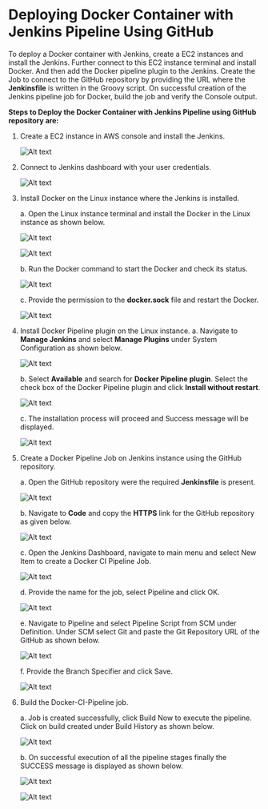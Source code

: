 # Deploying Docker Container with Jenkins Pipeline Using GitHub

To deploy a Docker container with Jenkins, create a EC2 instances and install the Jenkins. Further connect to this EC2 instance terminal and install Docker. And then add the Docker pipeline plugin to the Jenkins. Create the Job to connect to the GitHub repository by providing the URL where the **Jenkinsfile** is written in the Groovy script. On successful creation of the Jenkins pipeline job for Docker, build the job and verify the Console output.

**Steps to Deploy the Docker Container with Jenkins Pipeline using GitHub repository are:**

1.	Create a EC2 instance in AWS console and install the Jenkins.

    ![Alt text](https://github.com/Protontech-1803/devops/blob/master/DockerContainer_JenkinsPipeline_using_GitHub/JPG_images/1.jpg)
 
2.	Connect to Jenkins dashboard with your user credentials.

    ![Alt text](https://github.com/Protontech-1803/devops/blob/master/DockerContainer_JenkinsPipeline_using_GitHub/JPG_images/2.jpg)
 

3.	Install Docker on the Linux instance where the Jenkins is installed.

    a.	Open the Linux instance terminal and install the Docker in the Linux instance as shown below.
    
      ![Alt text](https://github.com/Protontech-1803/devops/blob/master/DockerContainer_JenkinsPipeline_using_GitHub/JPG_images/3a-1.jpg)
      
      ![Alt text](https://github.com/Protontech-1803/devops/blob/master/DockerContainer_JenkinsPipeline_using_GitHub/JPG_images/3a-2.jpg)
  

    b.	Run the Docker command to start the Docker and check its status.
      
      ![Alt text](https://github.com/Protontech-1803/devops/blob/master/DockerContainer_JenkinsPipeline_using_GitHub/JPG_images/3b.jpg)
 

    c.	Provide the permission to the **docker.sock** file and restart the Docker.
    
      ![Alt text](https://github.com/Protontech-1803/devops/blob/master/DockerContainer_JenkinsPipeline_using_GitHub/JPG_images/3c.jpg)
 

4.	Install Docker Pipeline plugin on the Linux instance.
    a.	Navigate to **Manage Jenkins** and select **Manage Plugins** under System Configuration as shown below.
       
      ![Alt text](https://github.com/Protontech-1803/devops/blob/master/DockerContainer_JenkinsPipeline_using_GitHub/JPG_images/4a.jpg)

    b.	Select **Available** and search for **Docker Pipeline plugin**. Select the check box of the Docker Pipeline plugin and click **Install without restart**.
    
      ![Alt text](https://github.com/Protontech-1803/devops/blob/master/DockerContainer_JenkinsPipeline_using_GitHub/JPG_images/4b.jpg)
   
    c.	The installation process will proceed and Success message will be displayed.
    
      ![Alt text](https://github.com/Protontech-1803/devops/blob/master/DockerContainer_JenkinsPipeline_using_GitHub/JPG_images/4c.jpg)
 


5.	Create a Docker Pipeline Job on Jenkins instance using the GitHub repository.

    a.	Open the GitHub repository were the required **Jenkinsfile** is present.
    
      ![Alt text](https://github.com/Protontech-1803/devops/blob/master/DockerContainer_JenkinsPipeline_using_GitHub/JPG_images/5a.jpg)
 

    b.	Navigate to **Code** and copy the **HTTPS** link for the GitHub repository as given below.
    
      ![Alt text](https://github.com/Protontech-1803/devops/blob/master/DockerContainer_JenkinsPipeline_using_GitHub/JPG_images/5b.jpg)
 

    c.	Open the Jenkins Dashboard, navigate to main menu and select New Item to create a Docker CI Pipeline Job.
    
      ![Alt text](https://github.com/Protontech-1803/devops/blob/master/DockerContainer_JenkinsPipeline_using_GitHub/JPG_images/5c.jpg)
 

    d.	Provide the name for the job, select Pipeline and click OK.
    
      ![Alt text](https://github.com/Protontech-1803/devops/blob/master/DockerContainer_JenkinsPipeline_using_GitHub/JPG_images/5d.jpg)
 

    e.	Navigate to Pipeline and select Pipeline Script from SCM under Definition. Under SCM select Git and paste the Git Repository URL of the GitHub as shown below.
    
      ![Alt text](https://github.com/Protontech-1803/devops/blob/master/DockerContainer_JenkinsPipeline_using_GitHub/JPG_images/5e.jpg)
 

    f.	Provide the Branch Specifier and click Save.
    
      ![Alt text](https://github.com/Protontech-1803/devops/blob/master/DockerContainer_JenkinsPipeline_using_GitHub/JPG_images/5f.jpg)
      
 
6.	Build the Docker-CI-Pipeline job.

    a.	Job is created successfully, click Build Now to execute the pipeline. Click on build created under Build History as shown below.
    
      ![Alt text](https://github.com/Protontech-1803/devops/blob/master/DockerContainer_JenkinsPipeline_using_GitHub/JPG_images/6a.jpg)
 
    b.	On successful execution of all the pipeline stages finally the SUCCESS message is displayed as shown below.
    
      ![Alt text](https://github.com/Protontech-1803/devops/blob/master/DockerContainer_JenkinsPipeline_using_GitHub/JPG_images/6b-1.jpg)
      
      ![Alt text](https://github.com/Protontech-1803/devops/blob/master/DockerContainer_JenkinsPipeline_using_GitHub/JPG_images/6b-2.jpg)
 
 




